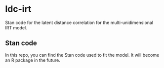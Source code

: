 # ldc-irt
Stan code for the latent distance correlation for the multi-unidimensional IRT model.

## Stan code 

In this repo, you can find the Stan code used to fit the model. It will become an R package in the future.


